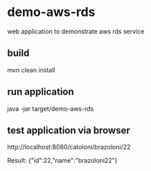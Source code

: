 # demo-aws-rds
web application to demonstrate aws rds service

## build
mvn clean install

## run application
java -jar target/demo-aws-rds

## test application via browser

http://localhost:8080/catoloni/brazoloni/22

Result:
{"id":22,"name":"brazoloni22"}

